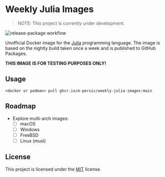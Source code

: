 # Weekly Julia Images

> NOTE: This project is currently under development.

![release-package workflow](https://github.com/M-PERSIC/Weekly-Julia-Images/actions/workflows/publish.yml/badge.svg)

Unofficial Docker image for the [Julia](https://julialang.org/) programming language. The image is based on the nightly build taken once a week and is published to GitHub Packages.

**THIS IMAGE IS FOR TESTING PURPOSES ONLY!** 

## Usage

```
<docker or podman> pull ghcr.io/m-persic/weekly-julia-images:main
```

## Roadmap

- Explore multi-arch images:
    - [ ] macOS
    - [ ] Windows
    - [ ] FreeBSD
    - [ ] Linux (musl)

## License

This project is licensed under the [MIT](./LICENSE) license.
